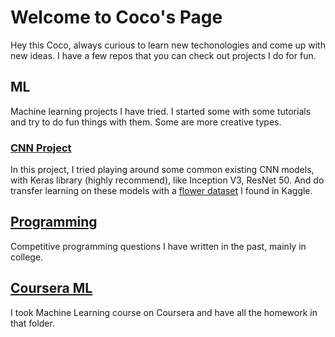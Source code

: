 # Welcome to Coco's Page

Hey this Coco, always curious to learn new techonologies and come up with new ideas.
I have a few repos that you can check out projects I do for fun.

## ML

Machine learning projects I have tried. I started some with some tutorials and try to do fun things with them. Some are more creative types.

### [CNN Project](https://github.com/cocokechun/CNN)

In this project, I tried playing around some common existing CNN models, with Keras library (highly recommend), like Inception V3, ResNet 50. And do transfer learning on these models with a [flower dataset](https://www.kaggle.com/alxmamaev/flowers-recognition) I found in Kaggle.

## [Programming](https://github.com/cocokechun/Programming)

Competitive programming questions I have written in the past, mainly in college.

## [Coursera ML](https://github.com/cocokechun/CourseraML)

I took Machine Learning course on Coursera and have all the homework in that folder.
